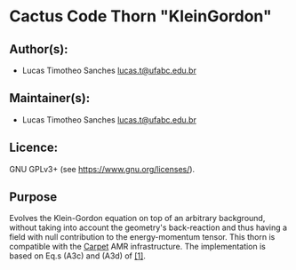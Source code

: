 # Cactus Code Thorn "KleinGordon"
## Author(s):
* Lucas Timotheo Sanches <lucas.t@ufabc.edu.br>

## Maintainer(s):
* Lucas Timotheo Sanches <lucas.t@ufabc.edu.br>

## Licence:
GNU GPLv3+ (see <https://www.gnu.org/licenses/>).

## Purpose
Evolves the Klein-Gordon equation on top of an arbitrary background, without taking into account the geometry's back-reaction and thus having a field with null contribution to the energy-momentum tensor. This thorn is compatible with the [Carpet](https://bitbucket.org/eschnett/carpet/src/master/) AMR infrastructure. The implementation is based on Eq.s (A3c) and (A3d) of [[1]](https://arxiv.org/pdf/1709.06118.pdf).
